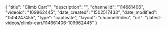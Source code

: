 {
    "title": "Climb Cart&trade;",
    "description": "",
    "channelid": "114661406",
    "videoid": "109962445",
    "date_created": "1502517433",
    "date_modified": "1504247455",
    "type": "captivate",
    "layout": "channelVideo",
    "url": "\/latest-videos\/climb-cart\/114661406-109962445"
}